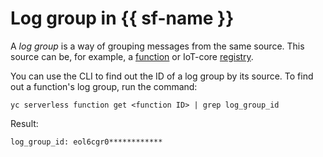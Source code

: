# Log group in {{ sf-name }}

A _log group_ is a way of grouping messages from the same source. This source can be, for example, a [function](function.md) or IoT-core [registry](../../iot-core/concepts/index.md#registry).

You can use the CLI to find out the ID of a log group by its source. To find out a function's log group, run the command:

```
yc serverless function get <function ID> | grep log_group_id
```
Result:
```
log_group_id: eol6cgr0************
```
